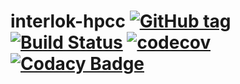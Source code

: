 # interlok-hpcc [![GitHub tag](https://img.shields.io/github/tag/adaptris/interlok-hpcc.svg)](https://github.com/adaptris/interlok-hpcc/tags) [![Build Status](https://travis-ci.org/adaptris/interlok-hpcc.svg?branch=develop)](https://travis-ci.org/adaptris/interlok-hpcc) [![codecov](https://codecov.io/gh/adaptris/interlok-hpcc/branch/develop/graph/badge.svg)](https://codecov.io/gh/adaptris/interlok-hpcc) [![Codacy Badge](https://api.codacy.com/project/badge/Grade/0488ef500fc240a3bd5a8842948fb993)](https://www.codacy.com/app/adaptris/interlok-socket?utm_source=github.com&amp;utm_medium=referral&amp;utm_content=adaptris/interlok-socket&amp;utm_campaign=Badge_Grade)
